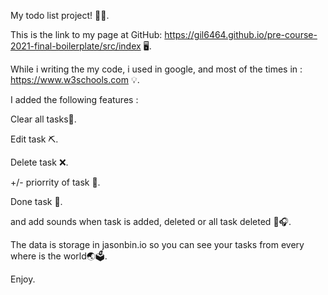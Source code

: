 My todo list project! 📜🥳.

This is the link to my page at GitHub: https://gil6464.github.io/pre-course-2021-final-boilerplate/src/index 🖥️.

While i writing the my code, i used in google, and most of the times in : https://www.w3schools.com 💡.

I added the following  features : 

Clear all tasks📂.

Edit task ⛏️.

Delete task ❌.

+/- priorrity of task 🧮.

Done task 🎊.

and add sounds when task is added, deleted or all task deleted 🎷🎧.

The data is storage in jasonbin.io so you can see your tasks from every where is the world🌏🗳️.

Enjoy.